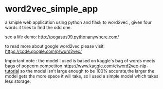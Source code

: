 # word2vec_simple_app

a smiple web application using python and flask to word2vec ,
given four words it tries to find the odd one.

see a life demo:
http://pegasus99.pythonanywhere.com/


to read more about google word2vec please visit:
https://code.google.com/p/word2vec/

Important note : the model I used is based on kaggle's bag of words meets bags of popcorn competiton 
https://www.kaggle.com/c/word2vec-nlp-tutorial
so the model isn't large enough to be 100% accurate,the larger the model gets the more space it will take, so I used 
a simple model which takes less storage.


